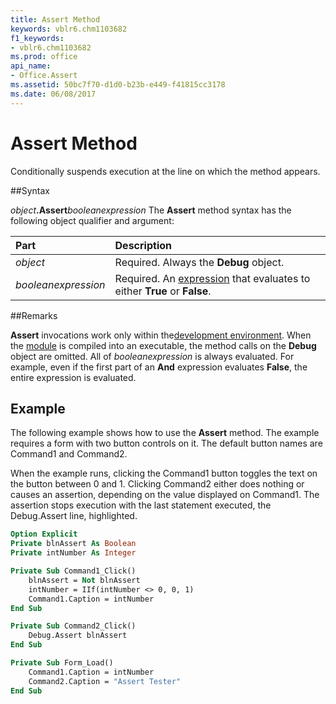 ```yaml
---
title: Assert Method
keywords: vblr6.chm1103682
f1_keywords:
- vblr6.chm1103682
ms.prod: office
api_name:
- Office.Assert
ms.assetid: 50bc7f70-d1d0-b23b-e449-f41815cc3178
ms.date: 06/08/2017
---
```



# Assert Method



Conditionally suspends execution at the line on which the method appears.

##Syntax

_object_**.Assert**_booleanexpression_
The  **Assert** method syntax has the following object qualifier and argument:


|**Part**|**Description**|
|:-----|:-----|
| _object_|Required. Always the  **Debug** object.|
| _booleanexpression_|Required. An [expression](../../Glossary/vbe-glossary.md) that evaluates to either **True** or **False**.|

##Remarks

**Assert** invocations work only within the[development environment](../../Glossary/vbe-glossary.md). When the [module](../../Glossary/vbe-glossary.md) is compiled into an executable, the method calls on the **Debug** object are omitted.
All of  _booleanexpression_ is always evaluated. For example, even if the first part of an **And** expression evaluates **False**, the entire expression is evaluated.

## Example

The following example shows how to use the  **Assert** method. The example requires a form with two button controls on it. The default button names are Command1 and Command2.

When the example runs, clicking the Command1 button toggles the text on the button between 0 and 1. Clicking Command2 either does nothing or causes an assertion, depending on the value displayed on Command1. The assertion stops execution with the last statement executed, the Debug.Assert line, highlighted.




```vb
Option Explicit
Private blnAssert As Boolean
Private intNumber As Integer

Private Sub Command1_Click()
    blnAssert = Not blnAssert
    intNumber = IIf(intNumber <> 0, 0, 1)
    Command1.Caption = intNumber
End Sub

Private Sub Command2_Click()
    Debug.Assert blnAssert
End Sub

Private Sub Form_Load()
    Command1.Caption = intNumber
    Command2.Caption = "Assert Tester"
End Sub
```



